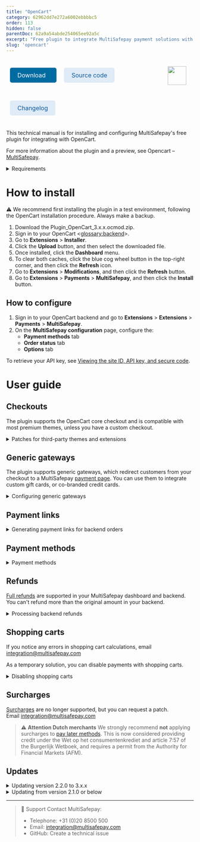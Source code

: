 ```yaml
---
title: "OpenCart"
category: 62962dd7e272a6002ebbbbc5
order: 113
hidden: false
parentDoc: 62a9a54abde254065ee92a5c
excerpt: "Free plugin to integrate MultiSafepay payment solutions with OpenCart."
slug: 'opencart'
---
```

<img src="https://raw.githubusercontent.com/MultiSafepay/docs/master/static/logo/Plugins/OpenCart.svg" width="50" align="right" style="margin: 20px; max-height: 75px"/>

<div style="display: flex; flex-wrap: wrap;">

<a class="suggestEdits" style="display: inline-flex; border-radius: 5px; padding: 10px 20px; margin: 10px; font-size: 1rem; background-color: #006ba1; color: #ffffff; text-decoration: none;" href="https://www.opencart.com/index.php?route=marketplace/extension/info&extension_id=39960" target="_self"><span>Download</span><i class="icon icon-download" style="margin-left: 0.6em;"> </i></a>

<a class="suggestEdits" style="display: inline-flex; border-radius: 5px; padding: 10px 20px; margin: 10px; font-size: 1rem; background-color: #DFEBF6; color: #0a59a1; text-decoration: none;" href="https://github.com/MultiSafepay/Opencart" target="_blank"><i class="icon-external-link"></i> <span>Source code</span></a>

<a class="suggestEdits" style="display: inline-flex; border-radius: 5px; padding: 10px 20px; margin: 10px; font-size: 1rem; background-color: #DFEBF6; color: #0a59a1; text-decoration: none;" href="https://github.com/MultiSafepay/Opencart/blob/master/CHANGELOG.md" target="_blank"><span>Changelog</span></a>

</div>

This technical manual is for installing and configuring MultiSafepay's free plugin for integrating with OpenCart.

For more information about the plugin and a preview, see Opencart – [MultiSafepay](https://www.opencart.com/index.php?route=marketplace/extension/info&extension_id=39960).

<details id="requirements">
<summary>Requirements</summary>
<br>

- [MultiSafepay account](/getting-started/guide/)
- OpenCart 2.X, 3.X
- PHP version 7.2, 7.3, or 7.4

</details>

# How to install

:warning: We recommend first installing the plugin in a test environment, following the OpenCart installation procedure. Always make a backup.

1. Download the Plugin_OpenCart_3.x.x.ocmod.zip.
2. Sign in to your OpenCart <<glossary:backend>>.
3. Go to **Extensions** > **Installer**.
4. Click the **Upload** button, and then select the downloaded file.
5. Once installed, click the **Dashboard** menu.
7. To clear both caches, click the blue cog wheel button in the top-right corner, and then click the **Refresh** icon. 
8. Go to **Extensions** > **Modifications**, and then click the **Refresh** button.
9. Go to **Extensions** > **Payments** > **MultiSafepay**, and then click the **Install** button. 

## How to configure
1. Sign in to your OpenCart backend and go to **Extensions** > **Extensions** > **Payments** > **MultiSafepay**.
2. On the **MultiSafepay configuration** page, configure the:  
    - **Payment methods** tab
    - **Order status** tab
    - **Options** tab  

To retrieve your API key, see [Viewing the site ID, API key, and secure code](/sites/#site-id-api-key-and-secure-code).

# User guide

## Checkouts

The plugin supports the OpenCart core checkout and is compatible with most premium themes, unless you have a custom checkout.

<details id="patches-for-third-party-themes-and-extensions">
<summary>Patches for third-party themes and extensions</summary>
<br>

The following patches for third-party themes and extensions are available:

| | |
|---|---|
| [Journal3 Quick Checkout for OpenCart 3.0.X](https://www.journal-theme.com/) | [Download OCMOD](https://github.com/MultiSafepay/docs/raw/master/static/plugin-downloads/opencart/multisafepay-patch-for-journal3-opencart-3.0.X.ocmod.zip) |
| [Journal3 Quick Checkout for OpenCart 2.3.X](https://www.journal-theme.com/) | [Download OCMOD](https://github.com/MultiSafepay/docs/raw/master/static/plugin-downloads/opencart/multisafepay-patch-for-journal3-opencart-2.3.X.ocmod.zip) |
| [AJAX Quick Checkout for OpenCart 3.0.X](https://dreamvention.ee/ajax-quick-checkout-one-page-checkout-fast-checkout) | [Download OCMOD](https://github.com/MultiSafepay/docs/raw/master/static/plugin-downloads/opencart/multisafepay-patch-for-ajax-quick-checkout-free-version-7.3.1-opencart-3.0.X.ocmod.zip) |
| [AJAX Quick Checkout for OpenCart 2.3.X](https://dreamvention.ee/ajax-quick-checkout-one-page-checkout-fast-checkout) | [Download OCMOD](https://github.com/MultiSafepay/docs/raw/master/static/plugin-downloads/opencart/multisafepay-patch-for-ajax-quick-checkout-free-version-7.3.1-opencart-2.3.X.ocmod.zip) |
| [OnePage Checkout 4.0.0 for OpenCart 3.0.X](https://www.extensionsbazaar.com/opencart-one-page-checkout) | [Download OCMOD](https://github.com/MultiSafepay/docs/raw/master/static/plugin-downloads/opencart/multisafepay-patch-for-onepage-checkout-4.0.0-opencart-3.0.X.ocmod.zip) |
| [OnePage Checkout 4.0.0 for OpenCart 2.3.X](https://www.extensionsbazaar.com/opencart-one-page-checkout) | [Download OCMOD](https://github.com/MultiSafepay/docs/raw/master/static/plugin-downloads/opencart/multisafepay-patch-for-onepage-checkout-4.0.0-opencart-2.3.X.ocmod.zip) |
| [Quick Checkout / Onepage Checkout for OpenCart 3.0.X](https://www.modulepoints.com/quickcheckout) | [Download OCMOD](https://github.com/MultiSafepay/docs/raw/master/static/plugin-downloads/opencart/multisafepay-patch-for-quick-checkout-from-module-points-opencart-3.0.X.ocmod.zip) |
| [Quick Checkout / Onepage Checkout for OpenCart 2.3.X](https://www.modulepoints.com/quickcheckout) | [Download OCMOD](https://github.com/MultiSafepay/docs/raw/master/static/plugin-downloads/opencart/multisafepay-patch-for-quick-checkout-from-module-points-opencart-2.3.X.ocmod.zip) |
| [EU VAT Compliant](https://shop.openwebcreations.eu/eu-vat-compliant) | [Download OCMOD](https://github.com/MultiSafepay/docs/raw/master/static/plugin-downloads/opencart/multisafepay-patch-for-owc-euvat-reverse-charge-vat-exempt.ocmod.zip) |
| [PayCharge Free for OpenCart 2.3.X](https://www.opencart.com/index.php?route=marketplace/extension/info&extension_id=5040) | [Download OCMOD](https://github.com/MultiSafepay/docs/raw/master/static/plugin-downloads/opencart/multisafepay-patch-for-paycharge-free-version-6.1-opencart-2.3.X.ocmod.zip) |

The Integration Team will do their best to provide support for third-party plugins and premium themes. Email <integration@multisafepay.com>

</details>

## Generic gateways

The plugin supports generic gateways, which redirect customers from your checkout to a MultiSafepay [payment page](/payment-pages/). You can use them to integrate custom gift cards, or co-branded credit cards. 

<details id="configuring-generic-gateways">
<summary>Configuring generic gateways</summary>
<br>

To configure generic gateways, follow these steps:

1. Sign in to your OpenCart backend.
2. Go to **Plugin settings** > **Payment methods** tab.
3. Set the:  
    - Gateway identifier  
    - Gateway logo  
    - Gateway label  
    - Whether to include the shopping cart in refunds (required for pay later gateway IDs)

Generic gateways support:

- All payment methods (filter by country, currency, customer group, and minimum/maximum amount)
- [Split payments](/payments/split-payments/), [Second Chance reminders](/features/second-chance/) and [virtual IBANs](/payments/virtual-ibans/)
- [Redirect requests](https://docs-api.multisafepay.com/reference/introduction#direct-vs-redirect) only
- Full and partial refunds (except for [pay later](/payment-methods/pay-later/) methods) 
- Backend orders (set a custom initial order status)

Full and partial refunds (except for [pay later](/pay-later/) methods), and backend orders are fully supported. You can also set a custom initial order status.

</details>

## Payment links

<details id="generating-payment-links-for-backend-orders">
<summary>Generating payment links for backend orders</summary>
<br>

1. Sign in to your OpenCart backend.
2. Go to **System** > **Localisation** > **Order status**.
3. Enter a custom order status for when the payment link is sent.
4. Go to **Extensions** > **Payments** > **MultiSafepay**.
5. Set the **Generate payment links at the admin** field to **Yes**.
6. On the **Options** tab > **Payment request** field, set the **Previously created order status**.
7. To reserve stock units of order items generated by the admin, while the order status is still **Pending**, go to **System** > **Settings** > **Store** > **Options** tab. 
8. In the **Processing order status** field, set the order status previously registered as **Payment request**.
9. Go to **Sales** > **Orders** > **Add new order**.
10. Enter all the order details in the following tabs:  
    - **Customer details**  
    - **Products**  
    - **Payment details**  
    - **Shipping details** 
11. At the fifth step **Totals**, in the **Payment method** field, select a MultiSafepay payment method.
12. In the **Order status** field, select the order status previously registered as **Payment request**.
13. To process the order, click **Save**.

The customer receives the payment link in the email sent by OpenCart containing the order details. The payment link is also added to the order history details. 

</details>

## Payment methods

<details id="payment-methods">
<summary>Payment methods</summary>
<br>

- Cards: [All](/credit-debit-cards/) 
- Banking methods: [All](/banks/), except TrustPay
- Pay later methods: [All](/pay-later/)
- Wallets: [Alipay](/alipay), [Apple Pay](/apple-pay), [PayPal](/paypal)
- Prepaid cards:
    - [Baby Cadeaubon](https://www.babycadeaubon.nl)
    - Beauty & Wellness
    - [Boekenbon](https://www.cadeaubon.nl/cadeaubonnen/nederlandse-boekenbon)
    - [Fashion Cheque](https://www.fashioncheque.com/nl)
    - [Fashion gift card](https://www.fashion-giftcard.nl)
    - Fietsenbon
    - [Gezondheidsbon](https://www.gezondheidsbon.nl/mhome)
    - [Nationale tuinbon](https://www.nationale-tuinbon.nl)
    - [Parfumcadeaukaart](https://www.parfumcadeaukaart.nl)
    - [Paysafecard](/paysafecard)
    - [Podium](https://www.podiumcadeaukaart.nl)
    - [Sport en Fit](https://www.sportenfitcadeau.nl)
    - [VVV gift card](https://www.vvvcadeaukaarten.nl)
    - [Webshop gift card](https://www.webshopgiftcard.nl)
    - [Wellness gift card](https://www.wellnessgiftcard.nl)
    - Wijncadeau
    - [Winkelcheque](https://www.winkelcheque.nl)
    - [Yourgift](https://www.yourgift.nl/)

</details>

## Refunds

[Full refunds](/refunds/#full-and-partial-refunds) are supported in your MultiSafepay dashboard and backend.  
You can't refund more than the original amount in your backend.

<details id="processing-backend-refunds">
<summary>Processing backend refunds</summary>
<br>

1. Sign in to your OpenCart backend.
2. Go to **Orders** > **Order view button** > **Order history panel**. 
3. Click the **Refund** button.  
This only appears if the order status is **Completed** or **Shipped**.

</details>

## Shopping carts

If you notice any errors in shopping cart calculations, email <integration@multisafepay.com>

As a temporary solution, you can disable payments with shopping carts.
<details id="disabling-shopping-carts">
<summary>Disabling shopping carts</summary>
<br>

**Alert:** This disables all [pay later methods](/pay-later/).

1. Sign in to your OpenCart backend.
2. Go to **Extensions** > **Payments** > **MultiSafepay**.
3. In the MultiSafepay extension, go to the **Options** tab.
4. From the **Disable Shopping Cart** list, select **Yes**.
5. Click **Save**.

</details>

## Surcharges

[Surcharges](/surcharges/) are no longer supported, but you can request a patch.  
Email <integration@multisafepay.com> 

> ⚠️ **Attention Dutch merchants** 
> We strongly recommend **not** applying surcharges to [pay later methods](/pay-later/). This is now considered providing credit under the Wet op het consumentenkrediet and article 7:57 of the Burgerlijk Wetboek, and requires a permit from the Authority for Financial Markets (AFM).

## Updates

<details id="updating-version-2-2-to-3">
<summary>Updating version 2.2.0 to 3.x.x</summary>
<br>

To update the plugin using the extension installer tool in your OpenCart backend:

1. For security, always create a backup of your OpenCart application.
2. Download the Plugin_OpenCart_3.x.x.ocmod.zip.
3. Sign in to your OpenCart backend.
4. Go to **Extensions** > **Installer**.
5. Click the **Upload** button, and then select the downloaded file.
6. Once installed, in the menu go to **Dashboard**.
7. To clear both caches, click the blue cog wheel icon in the top-right corner, and then click on the **Refresh** icon. 
8. Go to **Extensions** > **Modifications**, and then click the **Refresh** icon.
9. Go to **Extensions** > **Payments** > **MultiSafepay**.
10. To access the **Settings** page, click the **Edit** button.
11. A warning appears requesting you to delete old plugin files. 
12. In the **Maintenance** tab, click **Delete old plugin files**. 
</details>

<details id="updating-from-version-2-1-or-below">
<summary>Updating from version 2.1.0 or below</summary>
<br>

1. For security, create a backup of your OpenCart application.
2. Manually remove all files from the MultiSafepay extension using an FTP program or server file administration program.
3. Follow the [installation](/opencart/#installation) instructions above.

</details>

---

> 💬  Support
> Contact MultiSafepay:
> 
> - Telephone: +31 (0)20 8500 500
> - Email: <integration@multisafepay.com>
> - GitHub: Create a technical issue
